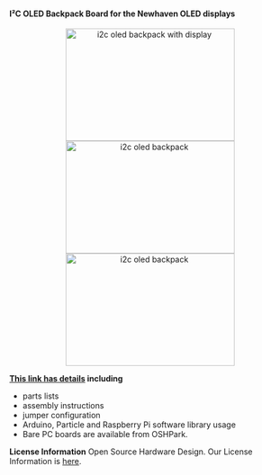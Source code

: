 #### I²C OLED Backpack Board for the Newhaven OLED displays

<div style="text-align: center;">
<div style="display: inline-block; margin-right: 5px;">
<img class="size-thumbnail wp-image-176" src="https://www.dcity.org/dcity/wp-content/uploads/projects/i2c-oled-backpack-newhaven/i2c-oled-backpack-newhaven.jpg" alt="i2c oled backpack with display" width="300" height="200" />
</div>
<div style="display: inline-block; margin-right: 5px;">
<img class="size-thumbnail wp-image-175" src="https://www.dcity.org/dcity/wp-content/uploads/projects/i2c-oled-backpack-newhaven/i2c-oled-backpack-on-newhaven.jpg" alt="i2c oled backpack" width="300" height="200" />
</div>
<div style="display: inline-block; margin-right: 5px;">
<img class="size-thumbnail wp-image-175" src="https://www.dcity.org/dcity/wp-content/uploads/projects/i2c-oled-backpack-newhaven/newhaven-seeeduino.jpg" alt="i2c oled backpack" width="300" height="200" />
</div>
</div>


**[This link has details](https://www.dcity.org/portfolio/i2c-oled-backpack-board-newhaven) including**
* parts lists
* assembly instructions
* jumper configuration
* Arduino, Particle and Raspberry Pi software library usage
* Bare PC boards are available from OSHPark.

**License Information**
Open Source Hardware Design. Our License Information is [here](https://www.dcity.org/license-information/).
